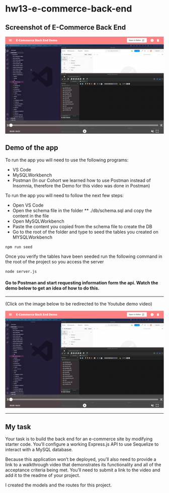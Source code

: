 # hw13-e-commerce-back-end

## Screenshot of E-Commerce Back End

![E-Commerce Back-End](./assets/demo-screenshot.jpg)

## Demo of the app

To run the app you will need to use the following programs:
* VS Code
* MySQLWorkbench
* Postman (In our Cohort we learned how to use Postman instead of Insomnia, therefore the Demo for this video was done in Postman)

To run the app you will need to follow the next few steps:

* Open VS Code
* Open the schema file in the folder ** ./db/schema.sql and copy the content in the file
* Open MySQLWorkbench
* Paste the content you copied from the schema file to create the DB
* Go to the root of the folder and type to seed the tables you created on MYSQLWorkbench

```
npm run seed
```
Once you verify the tables have been seeded run the following command in the root of the project so you access the server
```
node server.js
```

#### Go to Postman and start requesting information form the api. Watch the demo below to get an idea of how to do this. 
---

(Click on the image below to be redirected to the Youtube demo video)

[![E-Commerce Back-End Demo](./assets/demo-screenshot.jpg)](https://youtu.be/2fE65vyScys)

---
## My task

Your task is to build the back end for an e-commerce site by modifying starter code. You’ll configure a working Express.js API to use Sequelize to interact with a MySQL database.

Because this application won’t be deployed, you’ll also need to provide a link to a walkthrough video that demonstrates its functionality and all of the acceptance criteria being met. You’ll need to submit a link to the video and add it to the readme of your project.

I created the models and the routes for this project.


